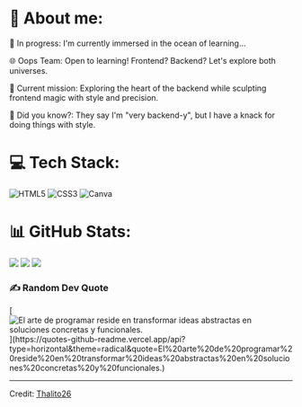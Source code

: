 # 💫 About me:
🚀 In progress: I'm currently immersed in the ocean of learning...<br>

🌐 Oops Team: Open to learning! Frontend? Backend? Let's explore both universes.<br>

📘 Current mission: Exploring the heart of the backend while sculpting frontend magic with style and precision.<br>

🌟 Did you know?: They say I'm "very backend-y", but I have a knack for doing things with style.



# 💻 Tech Stack:
![HTML5](https://img.shields.io/badge/html5-%23E34F26.svg?style=for-the-badge&logo=html5&logoColor=white) 
![CSS3](https://img.shields.io/badge/react-%2320232a.svg?style=for-the-badge&logo=react&logoColor=%2361DAFB) 
![Canva](https://img.shields.io/badge/Canva-%2300C4CC.svg?style=for-the-badge&logo=Canva&logoColor=white) 

# 📊 GitHub Stats:
![](https://github-readme-stats.vercel.app/api?username=thalito26&theme=dark&hide_border=false&include_all_commits=false&count_private=false)
![](https://github-readme-streak-stats.herokuapp.com/?user=thalito26&theme=dark&hide_border=false)
![](https://github-readme-stats.vercel.app/api/top-langs/?username=thalito26&theme=dark&hide_border=false&include_all_commits=false&count_private=false&layout=compact)





### ✍️ Random Dev Quote
[![El arte de programar reside en transformar ideas abstractas en soluciones concretas y funcionales.](https://quotes-github-readme.vercel.app/api?type=horizontal&theme=radical&quote=El%20arte%20de%20programar%20reside%20en%20transformar%20ideas%20abstractas%20en%20soluciones%20concretas%20y%20funcionales.)](https://quotes-github-readme.vercel.app/api?type=horizontal&theme=radical&quote=El%20arte%20de%20programar%20reside%20en%20transformar%20ideas%20abstractas%20en%20soluciones%20concretas%20y%20funcionales.)


------

Credit: [Thalito26](https://github.com/thalito26)
